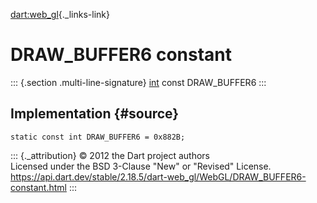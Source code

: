 [dart:web\_gl](../../dart-web_gl/dart-web_gl-library){._links-link}

DRAW\_BUFFER6 constant
======================

::: {.section .multi-line-signature}
[int](../../dart-core/int-class) const DRAW\_BUFFER6
:::

Implementation {#source}
--------------

``` {.language-dart data-language="dart"}
static const int DRAW_BUFFER6 = 0x882B;
```

::: {._attribution}
© 2012 the Dart project authors\
Licensed under the BSD 3-Clause \"New\" or \"Revised\" License.\
<https://api.dart.dev/stable/2.18.5/dart-web_gl/WebGL/DRAW_BUFFER6-constant.html>
:::
